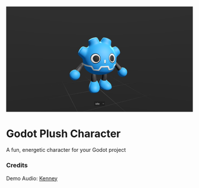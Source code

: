 ![preview.png](https://github.com/Jeh3no/Godot-Plush-Character-Controller-Fork/blob/main/addons/Arts/Images/preview.png)

# Godot Plush Character
A fun, energetic character for your Godot project

### Credits

Demo Audio: [Kenney](https://kenney.nl/assets/category:Audio?sort=update)
